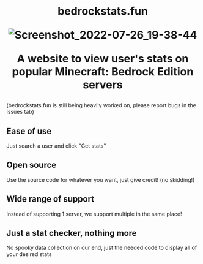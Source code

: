 <h1 align="center">
  bedrockstats.fun
  
  ![Screenshot_2022-07-26_19-38-44](https://user-images.githubusercontent.com/71889427/181130330-b3847e38-921d-4547-b692-389cc782e606.png)
  
  A website to view user's stats on popular Minecraft: Bedrock Edition servers
</h1>

(bedrockstats.fun is still being heavily worked on, please report bugs in the Issues tab)

## Ease of use

Just search a user and click "Get stats"

## Open source

Use the source code for whatever you want, just give credit! (no skidding!)

## Wide range of support

Instead of supporting 1 server, we support multiple in the same place!

## Just a stat checker, nothing more

No spooky data collection on our end, just the needed code to display all of your desired stats
